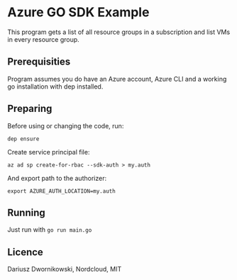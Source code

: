 # Azure GO SDK Example 

This program gets a list of all resource groups in a subscription and list VMs in every resource group. 

## Prerequisities 

Program assumes you do have an Azure account, Azure CLI and a working go installation with dep installed. 

## Preparing

Before using or changing the code, run:

```dep ensure``` 

Create service principal file:

```az ad sp create-for-rbac --sdk-auth > my.auth```

And export path to the authorizer:

```export AZURE_AUTH_LOCATION=my.auth```

## Running

Just run with `go run main.go` 

## Licence 

Dariusz Dwornikowski, Nordcloud, MIT

